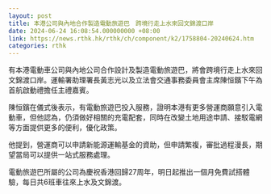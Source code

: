```yaml
---
layout: post
title: 本港公司與內地合作製造電動旅遊巴　跨境行走上水來回文錦渡口岸
date: 2024-06-24 16:08:54.000000000 +08:00
link: https://news.rthk.hk/rthk/ch/component/k2/1758804-20240624.htm
categories: rthk
---
```


有本港電動車公司與內地公司合作設計及製造電動旅遊巴，將會跨境行走上水來回文錦渡口岸。運輸署助理署長黃志光以及立法會交通事務委員會主席陳恒鑌下午為首航啟動禮擔任主禮嘉賓。

陳恒鑌在儀式後表示，有電動旅遊巴投入服務，證明本港有更多營運商願意引入電動車，但他認為，仍須做好相關的充電配套，同時在改變土地用途申請、接駁電網等方面提供更多的便利，優化政策。

他提到，營運商可以申請新能源運輸基金的資助，但申請繁複，審批過程漫長，期望當局可以提供一站式服務處理。

電動旅遊巴所屬的公司為慶祝香港回歸27周年，明日起推出一個月免費試搭體驗，每日共6班車往來上水及文錦渡。
